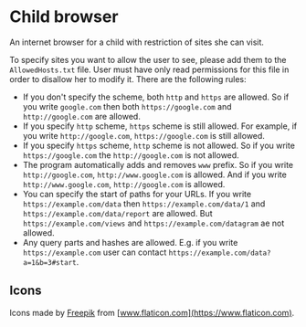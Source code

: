 # Child browser

An internet browser for a child with restriction of sites she can visit.

To specify sites you want to allow the user to see, please add them to the `AllowedHosts.txt` file. User must have only read permissions for this file in order to disallow her to modify it. There are the following rules:

* If you don't specify the scheme, both `http` and `https` are allowed. So if you write `google.com` then both `https://google.com` and `http://google.com` are allowed.
* If you specify `http` scheme, `https` scheme is still allowed. For example, if you write `http://google.com`, `https://google.com` is still allowed.
* If you specify `https` scheme, `http` scheme is not allowed. So if you write `https://google.com` the `http://google.com` is not allowed.
* The program automatically adds and removes `www` prefix. So if you write `http://google.com`, `http://www.google.com` is allowed. And if you write `http://www.google.com`, `http://google.com` is allowed.
* You can specify the start of paths for your URLs. If you write `https://example.com/data` then `https://example.com/data/1` and `https://example.com/data/report` are allowed. But `https://example.com/views` and `https://example.com/datagram` ae not allowed.
* Any query parts and hashes are allowed. E.g. if you write `https://example.com` user can contact `https://example.com/data?a=1&b=3#start`.

## Icons

Icons made by [Freepik](https://www.flaticon.com/authors/freepik) from [www.flaticon.com](https://www.flaticon.com).